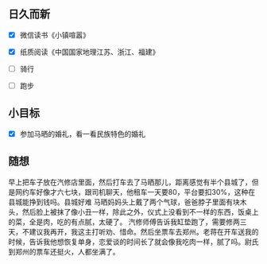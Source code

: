 ## 日久而新
- [x] 微信读书《小镇喧嚣》
- [x] 纸质阅读《中国国家地理江苏、浙江、福建》
- [ ] 骑行
- [ ] 跑步


## 小目标
- [x] 参加马晒的婚礼，看一看民族特色的婚礼

## 随想
早上把车子放在汽修店里面，然后打车去了马晒那儿，距离感觉有半个县城了，但是网约车好像才六七块，跟司机聊天，他租车一天要80，平台要扣30%，这种在县城能挣到钱吗。县城好难
马晒妈妈头上戴了两个气球，爸爸脖子里面有块木头，然后脸上被抹了像小丑一样，除此之外，仪式上没看到不一样的东西，饭桌上的菜，全是肉，吃的有点腻，太硬了。
汽修师傅告诉我缸垫跑了，需要修两三天，不建议我再开，我这主打听劝、惜命。然后坐票车去郑州。老蒋在开车送我的时候，告诉我他想恢复单身，恋爱谈的时间长了就会像我吃肉一样，腻了吗。尉氏到郑州的票车还挺火，人都坐满了。